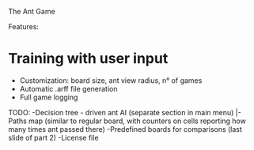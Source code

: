 The Ant Game

Features:
# Training with user input
- Customization: board size, ant view radius, n° of games
- Automatic .arff file generation
- Full game logging

TODO:
-Decision tree - driven ant AI (separate section in main menu)
 |- Paths map (similar to regular board, with counters on cells reporting how many times ant passed there)
-Predefined boards for comparisons (last slide of part 2)
-License file